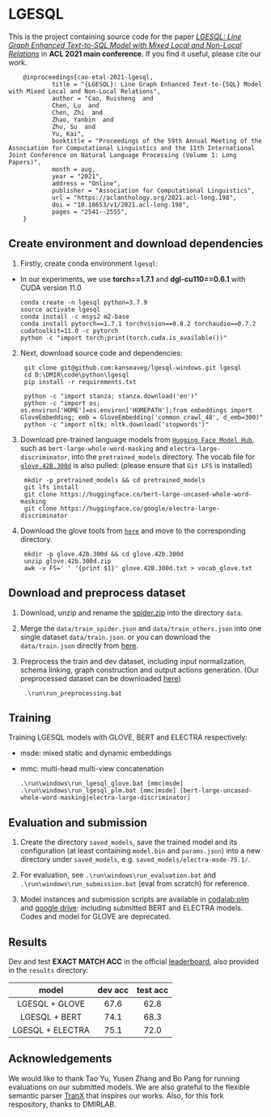 # LGESQL

This is the project containing source code for the paper [*LGESQL: Line Graph Enhanced Text-to-SQL Model with Mixed Local and Non-Local Relations*](https://arxiv.org/abs/2004.12299) in **ACL 2021 main conference**. If you find it useful, please cite our work.

        @inproceedings{cao-etal-2021-lgesql,
                title = "{LGESQL}: Line Graph Enhanced Text-to-{SQL} Model with Mixed Local and Non-Local Relations",
                author = "Cao, Ruisheng  and
                Chen, Lu  and
                Chen, Zhi  and
                Zhao, Yanbin  and
                Zhu, Su  and
                Yu, Kai",
                booktitle = "Proceedings of the 59th Annual Meeting of the Association for Computational Linguistics and the 11th International Joint Conference on Natural Language Processing (Volume 1: Long Papers)",
                month = aug,
                year = "2021",
                address = "Online",
                publisher = "Association for Computational Linguistics",
                url = "https://aclanthology.org/2021.acl-long.198",
                doi = "10.18653/v1/2021.acl-long.198",
                pages = "2541--2555",
        }


## Create environment and download dependencies


1. Firstly, create conda environment `lgesql`:
  - In our experiments, we use **torch==1.7.1** and **dgl-cu110==0.6.1** with CUDA version 11.0
        
        conda create -n lgesql python=3.7.9
        source activate lgesql
        conda install -c msys2 m2-base 
        conda install pytorch==1.7.1 torchvision==0.8.2 torchaudio==0.7.2 cudatoolkit=11.0 -c pytorch
        python -c "import torch;print(torch.cuda.is_available())"

2. Next, download source code and dependencies:

        git clone git@github.com:kanseaveg/lgesql-windows.git lgesql
        cd D:\DMIR\code\python\lgesql
        pip install -r requirements.txt

        python -c "import stanza; stanza.download('en')"
        python -c "import os; os.environ['HOME']=os.environ['HOMEPATH'];from embeddings import GloveEmbedding; emb = GloveEmbedding('common_crawl_48', d_emb=300)"
        python -c "import nltk; nltk.download('stopwords')"

3. Download pre-trained language models from [`Hugging Face Model Hub`](https://huggingface.co/models), such as `bert-large-whole-word-masking` and `electra-large-discriminator`, into the `pretrained_models` directory. The vocab file for [`glove.42B.300d`](http://nlp.stanford.edu/data/glove.42B.300d.zip) is also pulled: (please ensure that `Git LFS` is installed)

        mkdir -p pretrained_models && cd pretrained_models
        git lfs install
        git clone https://huggingface.co/bert-large-uncased-whole-word-masking
        git clone https://huggingface.co/google/electra-large-discriminator
        
4. Download the glove tools from [`here`](http://nlp.stanford.edu/data/glove.42B.300d.zip) and move to the corresponding directory.

        mkdir -p glove.42b.300d && cd glove.42b.300d
        unzip glove.42b.300d.zip
        awk -v FS=' ' '{print $1}' glove.42B.300d.txt > vocab_glove.txt

## Download and preprocess dataset

1. Download, unzip and rename the [spider.zip](https://drive.google.com/uc?export=download&id=1_AckYkinAnhqmRQtGsQgUKAnTHxxX5J0) into the directory `data`.

2. Merge the `data/train_spider.json` and `data/train_others.json` into one single dataset `data/train.json`. or you can download the `data/train.json` directly from [here](https://drive.google.com/file/d/1kDoQ9oVNxLRl02y2ndsly2SIqxpYlr4y/view?usp=sharing).

3. Preprocess the train and dev dataset, including input normalization, schema linking, graph construction and output actions generation. (Our preprocessed dataset can be downloaded [here](https://drive.google.com/file/d/1L8sWlp7J9LWjw9MP2bHGsf0wC4xLAyxO/view?usp=sharing))

        .\run\run_preprocessing.bat

## Training

Training LGESQL models with GLOVE, BERT and ELECTRA respectively:
  - msde: mixed static and dynamic embeddings
  - mmc: multi-head multi-view concatenation


        .\run\windows\run_lgesql_glove.bat [mmc|msde]
        .\run\windows\run_lgesql_plm.bat [mmc|msde] [bert-large-uncased-whole-word-masking|electra-large-discriminator]
        

## Evaluation and submission

1. Create the directory `saved_models`, save the trained model and its configuration (at least containing `model.bin` and `params.json`) into a new directory under `saved_models`, e.g. `saved_models/electra-msde-75.1/`.

2. For evaluation, see `.\run\windows\run_evaluation.bat` and `.\run\windows\run_submission.bat` (eval from scratch) for reference.

3. Model instances and submission scripts are available in [codalab:plm](https://worksheets.codalab.org/worksheets/0x53017948b7dc4cbd95d3191a35f6b6b2) and [google drive](https://drive.google.com/file/d/1ALf5ycxMViHrT5WGuFO3g9eT7R2S1rgy/view?usp=sharing): including submitted BERT and ELECTRA models. Codes and model for GLOVE are deprecated.


## Results
Dev and test **EXACT MATCH ACC** in the official [leaderboard](https://yale-lily.github.io//spider), also provided in the `results` directory:

| model | dev acc | test acc |
| :---: | :---: | :---: |
| LGESQL + GLOVE | 67.6 | 62.8 |
| LGESQL + BERT | 74.1 | 68.3 |
| LGESQL + ELECTRA | 75.1 | 72.0 |

## Acknowledgements

We would like to thank Tao Yu, Yusen Zhang and Bo Pang for running evaluations on our submitted models. We are also grateful to the flexible semantic parser [TranX](https://github.com/pcyin/tranX) that inspires our works. Also, for this fork respository, thanks to DMIRLAB.
